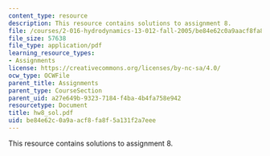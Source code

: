 ```yaml
---
content_type: resource
description: This resource contains solutions to assignment 8.
file: /courses/2-016-hydrodynamics-13-012-fall-2005/be84e62c0a9aacf8fa8f5a131f2a7eee_hw8_sol.pdf
file_size: 57638
file_type: application/pdf
learning_resource_types:
- Assignments
license: https://creativecommons.org/licenses/by-nc-sa/4.0/
ocw_type: OCWFile
parent_title: Assignments
parent_type: CourseSection
parent_uid: a27e649b-9323-7184-f4ba-4b4fa758e942
resourcetype: Document
title: hw8_sol.pdf
uid: be84e62c-0a9a-acf8-fa8f-5a131f2a7eee
---
```

This resource contains solutions to assignment 8.